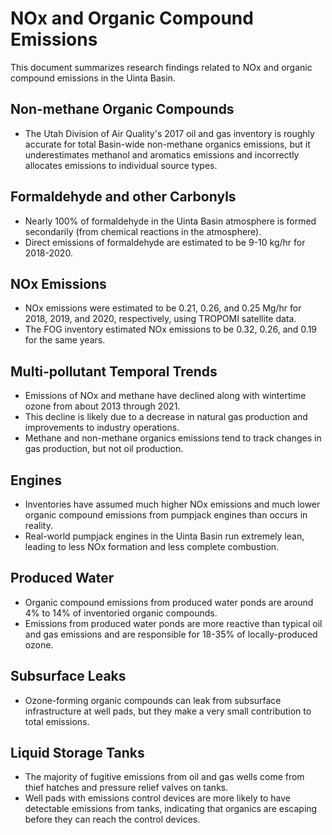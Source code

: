 # NOx and Organic Compound Emissions

This document summarizes research findings related to NOx and organic compound emissions in the Uinta Basin.

## Non-methane Organic Compounds

*   The Utah Division of Air Quality's 2017 oil and gas inventory is roughly accurate for total Basin-wide non-methane organics emissions, but it underestimates methanol and aromatics emissions and incorrectly allocates emissions to individual source types.

## Formaldehyde and other Carbonyls

*   Nearly 100% of formaldehyde in the Uinta Basin atmosphere is formed secondarily (from chemical reactions in the atmosphere).
*   Direct emissions of formaldehyde are estimated to be 9-10 kg/hr for 2018-2020.

## NOx Emissions

*   NOx emissions were estimated to be 0.21, 0.26, and 0.25 Mg/hr for 2018, 2019, and 2020, respectively, using TROPOMI satellite data.
*   The FOG inventory estimated NOx emissions to be 0.32, 0.26, and 0.19 for the same years.

## Multi-pollutant Temporal Trends

*   Emissions of NOx and methane have declined along with wintertime ozone from about 2013 through 2021.
*   This decline is likely due to a decrease in natural gas production and improvements to industry operations.
*   Methane and non-methane organics emissions tend to track changes in gas production, but not oil production.

## Engines

*   Inventories have assumed much higher NOx emissions and much lower organic compound emissions from pumpjack engines than occurs in reality.
*   Real-world pumpjack engines in the Uinta Basin run extremely lean, leading to less NOx formation and less complete combustion.

## Produced Water

*   Organic compound emissions from produced water ponds are around 4% to 14% of inventoried organic compounds.
*   Emissions from produced water ponds are more reactive than typical oil and gas emissions and are responsible for 18-35% of locally-produced ozone.

## Subsurface Leaks

*   Ozone-forming organic compounds can leak from subsurface infrastructure at well pads, but they make a very small contribution to total emissions.

## Liquid Storage Tanks

*   The majority of fugitive emissions from oil and gas wells come from thief hatches and pressure relief valves on tanks.
*   Well pads with emissions control devices are more likely to have detectable emissions from tanks, indicating that organics are escaping before they can reach the control devices.
